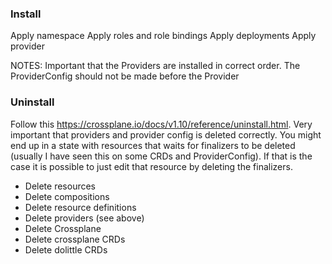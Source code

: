 ### Install
Apply namespace
Apply roles and role bindings
Apply deployments
Apply provider

NOTES:
Important that the Providers are installed in correct order. The ProviderConfig should not be made before the Provider

### Uninstall
Follow this https://crossplane.io/docs/v1.10/reference/uninstall.html.
Very important that providers and provider config is deleted correctly. You might end up in a state with
resources that waits for finalizers to be deleted (usually I have seen this on some CRDs and ProviderConfig). If that is the case
it is possible to just edit that resource by deleting the finalizers.

- Delete resources
- Delete compositions
- Delete resource definitions
- Delete providers (see above)
- Delete Crossplane
- Delete crossplane CRDs
- Delete dolittle CRDs